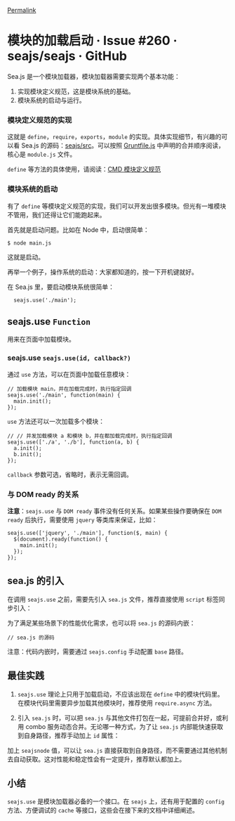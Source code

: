 [Permalink](https://github.com/seajs/seajs/issues/260 "Permalink to 模块的加载启动 · Issue #260 · seajs/seajs · GitHub")

# 模块的加载启动 · Issue #260 · seajs/seajs · GitHub

Sea.js 是一个模块加载器，模块加载器需要实现两个基本功能：

  1. 实现模块定义规范，这是模块系统的基础。
  2. 模块系统的启动与运行。

### 模块定义规范的实现

这就是 `define`，`require`，`exports`，`module` 的实现。具体实现细节，有兴趣的可以看 Sea.js 的源码：[seajs/src][1]。可以按照 [Gruntfile.js][2] 中声明的合并顺序阅读，核心是 `module.js` 文件。

`define` 等方法的具体使用，请阅读：[CMD 模块定义规范][3]

### 模块系统的启动

有了 `define` 等模块定义规范的实现，我们可以开发出很多模块。但光有一堆模块不管用，我们还得让它们能跑起来。

首先就是启动问题。比如在 Node 中，启动很简单：


    $ node main.js


这就是启动。

再举一个例子，操作系统的启动：大家都知道的，按一下开机键就好。

在 Sea.js 里，要启动模块系统很简单：


    
    
      seajs.use('./main');
    


## seajs.use `Function`

用来在页面中加载模块。

### seajs.use `seajs.use(id, callback?)`

通过 `use` 方法，可以在页面中加载任意模块：


    // 加载模块 main，并在加载完成时，执行指定回调
    seajs.use('./main', function(main) {
      main.init();
    });


`use` 方法还可以一次加载多个模块：


    // // 并发加载模块 a 和模块 b，并在都加载完成时，执行指定回调
    seajs.use(['./a', './b'], function(a, b) {
      a.init();
      b.init();
    });


`callback` 参数可选，省略时，表示无需回调。

### 与 DOM ready 的关系

**注意**：`seajs.use` 与 `DOM ready` 事件没有任何关系。如果某些操作要确保在 `DOM ready` 后执行，需要使用 `jquery` 等类库来保证，比如：


    seajs.use(['jquery', './main'], function($, main) {
      $(document).ready(function() {
        main.init();
      });
    });


## sea.js 的引入

在调用 `seajs.use` 之前，需要先引入 `sea.js` 文件，推荐直接使用 `script` 标签同步引入：


    


为了满足某些场景下的性能优化需求，也可以将 `sea.js` 的源码内嵌：


    
    // sea.js 的源码
    


注意：代码内嵌时，需要通过 `seajs.config` 手动配置 `base` 路径。

## 最佳实践

  1. `seajs.use` 理论上只用于加载启动，不应该出现在 `define` 中的模块代码里。在模块代码里需要异步加载其他模块时，推荐使用 `require.async` 方法。

  2. 引入 `sea.js` 时，可以把 `sea.js` 与其他文件打包在一起，可提前合并好，或利用 combo 服务动态合并。无论哪一种方式，为了让 `sea.js` 内部能快速获取到自身路径，推荐手动加上 `id` 属性：


    


加上 `seajsnode` 值，可以让 `sea.js` 直接获取到自身路径，而不需要通过其他机制去自动获取。这对性能和稳定性会有一定提升，推荐默认都加上。

## 小结

`seajs.use` 是模块加载器必备的一个接口。在 `seajs` 上，还有用于配置的 `config` 方法、方便调试的 `cache` 等接口，这些会在接下来的文档中详细阐述。

   [1]: https://github.com/seajs/seajs/tree/master/src
   [2]: https://github.com/seajs/seatools/blob/master/Gruntfile.js#L98
   [3]: https://github.com/seajs/seajs/issues/242
  
